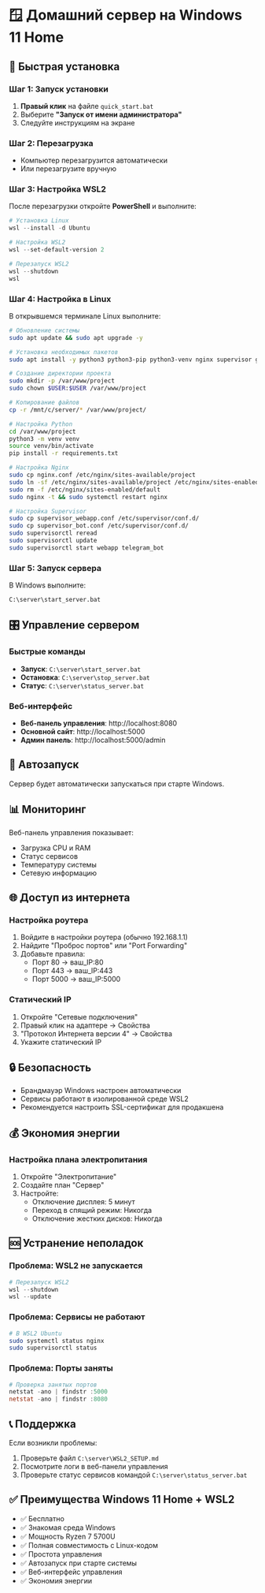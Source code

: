 # 🪟 Домашний сервер на Windows 11 Home

## 🚀 Быстрая установка

### Шаг 1: Запуск установки
1. **Правый клик** на файле `quick_start.bat`
2. Выберите **"Запуск от имени администратора"**
3. Следуйте инструкциям на экране

### Шаг 2: Перезагрузка
- Компьютер перезагрузится автоматически
- Или перезагрузите вручную

### Шаг 3: Настройка WSL2
После перезагрузки откройте **PowerShell** и выполните:

```powershell
# Установка Linux
wsl --install -d Ubuntu

# Настройка WSL2
wsl --set-default-version 2

# Перезапуск WSL2
wsl --shutdown
wsl
```

### Шаг 4: Настройка в Linux
В открывшемся терминале Linux выполните:

```bash
# Обновление системы
sudo apt update && sudo apt upgrade -y

# Установка необходимых пакетов
sudo apt install -y python3 python3-pip python3-venv nginx supervisor git curl wget

# Создание директории проекта
sudo mkdir -p /var/www/project
sudo chown $USER:$USER /var/www/project

# Копирование файлов
cp -r /mnt/c/server/* /var/www/project/

# Настройка Python
cd /var/www/project
python3 -m venv venv
source venv/bin/activate
pip install -r requirements.txt

# Настройка Nginx
sudo cp nginx.conf /etc/nginx/sites-available/project
sudo ln -sf /etc/nginx/sites-available/project /etc/nginx/sites-enabled/
sudo rm -f /etc/nginx/sites-enabled/default
sudo nginx -t && sudo systemctl restart nginx

# Настройка Supervisor
sudo cp supervisor_webapp.conf /etc/supervisor/conf.d/
sudo cp supervisor_bot.conf /etc/supervisor/conf.d/
sudo supervisorctl reread
sudo supervisorctl update
sudo supervisorctl start webapp telegram_bot
```

### Шаг 5: Запуск сервера
В Windows выполните:
```cmd
C:\server\start_server.bat
```

## 🎛️ Управление сервером

### Быстрые команды
- **Запуск**: `C:\server\start_server.bat`
- **Остановка**: `C:\server\stop_server.bat`
- **Статус**: `C:\server\status_server.bat`

### Веб-интерфейс
- **Веб-панель управления**: http://localhost:8080
- **Основной сайт**: http://localhost:5000
- **Админ панель**: http://localhost:5000/admin

## 🔧 Автозапуск

Сервер будет автоматически запускаться при старте Windows.

## 📊 Мониторинг

Веб-панель управления показывает:
- Загрузка CPU и RAM
- Статус сервисов
- Температуру системы
- Сетевую информацию

## 🌐 Доступ из интернета

### Настройка роутера
1. Войдите в настройки роутера (обычно 192.168.1.1)
2. Найдите "Проброс портов" или "Port Forwarding"
3. Добавьте правила:
   - Порт 80 → ваш_IP:80
   - Порт 443 → ваш_IP:443
   - Порт 5000 → ваш_IP:5000

### Статический IP
1. Откройте "Сетевые подключения"
2. Правый клик на адаптере → Свойства
3. "Протокол Интернета версии 4" → Свойства
4. Укажите статический IP

## 🔒 Безопасность

- Брандмауэр Windows настроен автоматически
- Сервисы работают в изолированной среде WSL2
- Рекомендуется настроить SSL-сертификат для продакшена

## 💰 Экономия энергии

### Настройка плана электропитания
1. Откройте "Электропитание"
2. Создайте план "Сервер"
3. Настройте:
   - Отключение дисплея: 5 минут
   - Переход в спящий режим: Никогда
   - Отключение жестких дисков: Никогда

## 🆘 Устранение неполадок

### Проблема: WSL2 не запускается
```powershell
# Перезапуск WSL2
wsl --shutdown
wsl --update
```

### Проблема: Сервисы не работают
```bash
# В WSL2 Ubuntu
sudo systemctl status nginx
sudo supervisorctl status
```

### Проблема: Порты заняты
```powershell
# Проверка занятых портов
netstat -ano | findstr :5000
netstat -ano | findstr :8080
```

## 📞 Поддержка

Если возникли проблемы:
1. Проверьте файл `C:\server\WSL2_SETUP.md`
2. Посмотрите логи в веб-панели управления
3. Проверьте статус сервисов командой `C:\server\status_server.bat`

## ✅ Преимущества Windows 11 Home + WSL2

- ✅ Бесплатно
- ✅ Знакомая среда Windows
- ✅ Мощность Ryzen 7 5700U
- ✅ Полная совместимость с Linux-кодом
- ✅ Простота управления
- ✅ Автозапуск при старте системы
- ✅ Веб-интерфейс управления
- ✅ Экономия энергии 